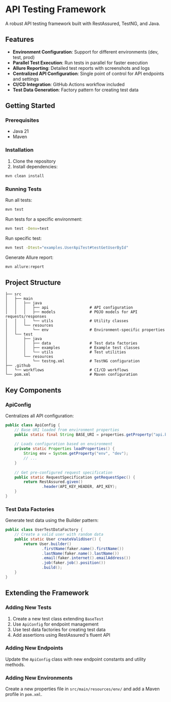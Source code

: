 # API Testing Framework

A robust API testing framework built with RestAssured, TestNG, and Java.

## Features

- **Environment Configuration**: Support for different environments (dev, test, prod)
- **Parallel Test Execution**: Run tests in parallel for faster execution
- **Allure Reporting**: Detailed test reports with screenshots and logs
- **Centralized API Configuration**: Single point of control for API endpoints and settings
- **CI/CD Integration**: GitHub Actions workflow included
- **Test Data Generation**: Factory pattern for creating test data

## Getting Started

### Prerequisites

- Java 21
- Maven

### Installation

1. Clone the repository
2. Install dependencies:

```bash
mvn clean install
```

### Running Tests

Run all tests:

```bash
mvn test
```

Run tests for a specific environment:

```bash
mvn test -Denv=test
```

Run specific test:

```bash
mvn test -Dtest="examples.UserApiTest#testGetUserById"
```

Generate Allure report:

```bash
mvn allure:report
```

## Project Structure

```
├── src
│   ├── main
│   │   ├── java
│   │   │   ├── api                  # API configuration
│   │   │   ├── models               # POJO models for API requests/responses
│   │   │   └── utils                # Utility classes
│   │   └── resources
│   │       └── env                  # Environment-specific properties
│   └── test
│       ├── java
│       │   ├── data                 # Test data factories
│       │   ├── examples             # Example test classes
│       │   └── utils                # Test utilities
│       └── resources
│           └── testng.xml           # TestNG configuration
├── .github
│   └── workflows                    # CI/CD workflows
└── pom.xml                          # Maven configuration
```

## Key Components

### ApiConfig

Centralizes all API configuration:

```java
public class ApiConfig {
    // Base URI loaded from environment properties
    public static final String BASE_URI = properties.getProperty("api.base.url");
    
    // Loads configuration based on environment
    private static Properties loadProperties() {
        String env = System.getProperty("env", "dev");
        // ...
    }
    
    // Get pre-configured request specification
    public static RequestSpecification getRequestSpec() {
        return RestAssured.given()
                .header(API_KEY_HEADER, API_KEY);
    }
}
```

### Test Data Factories

Generate test data using the Builder pattern:

```java
public class UserTestDataFactory {
    // Create a valid user with random data
    public static User createValidUser() {
        return User.builder()
                .firstName(faker.name().firstName())
                .lastName(faker.name().lastName())
                .email(faker.internet().emailAddress())
                .job(faker.job().position())
                .build();
    }
}
```

## Extending the Framework

### Adding New Tests

1. Create a new test class extending `BaseTest`
2. Use `ApiConfig` for endpoint management
3. Use test data factories for creating test data
4. Add assertions using RestAssured's fluent API

### Adding New Endpoints

Update the `ApiConfig` class with new endpoint constants and utility methods.

### Adding New Environments

Create a new properties file in `src/main/resources/env/` and add a Maven profile in `pom.xml`. 